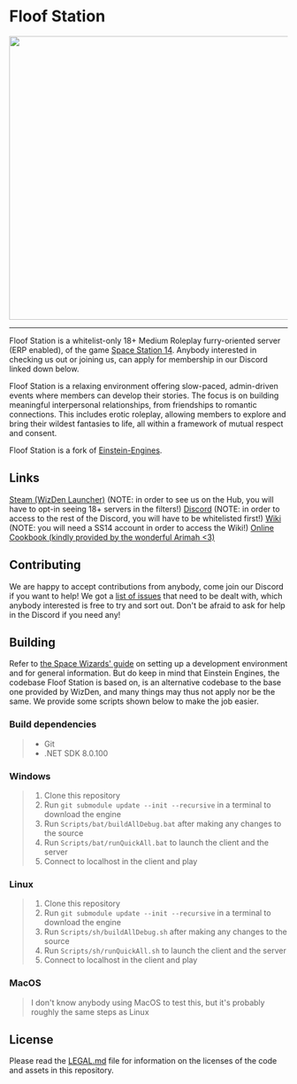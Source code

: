 # Floof Station

<p align="center"><img src="https://raw.githubusercontent.com/Fansana/floofstation1/master/Resources/Textures/Logo/flooflogo.png" width="512px" /></p>

---

Floof Station is a whitelist-only 18+ Medium Roleplay furry-oriented server (ERP enabled), of the game [Space Station 14](https://spacestation14.com/). Anybody interested in checking us out or joining us, can apply for membership in our Discord linked down below.

Floof Station is a relaxing environment offering slow-paced, admin-driven events where members can develop their stories. The focus is on building meaningful interpersonal relationships, from friendships to romantic connections. This includes erotic roleplay, allowing members to explore and bring their wildest fantasies to life, all within a framework of mutual respect and consent.

Floof Station is a fork of [Einstein-Engines](https://github.com/Simple-Station/Einstein-Engines).

## Links

[Steam (WizDen Launcher)](https://store.steampowered.com/app/1255460/Space_Station_14/) (NOTE: in order to see us on the Hub, you will have to opt-in seeing 18+ servers in the filters!)
[Discord](https://discord.com/invite/PT3kbcYzxe) (NOTE: in order to access to the rest of the Discord, you will have to be whitelisted first!)
[Wiki](https://wiki.floofstation.com/index.php/Main_Page) (NOTE: you will need a SS14 account in order to access the Wiki!)
[Online Cookbook (kindly provided by the wonderful Arimah <3)](https://heurl.in/ss14/recipes?fork=floof)


## Contributing

We are happy to accept contributions from anybody, come join our Discord if you want to help!
We got a [list of issues](https://github.com/Fansana/floofstation1/issues) that need to be dealt with, which anybody interested is free to try and sort out. Don't be afraid to ask for help in the Discord if you need any!

## Building

Refer to [the Space Wizards' guide](https://docs.spacestation14.com/en/general-development/setup/setting-up-a-development-environment.html) on setting up a development environment and for general information. But do keep in mind that Einstein Engines, the codebase Floof Station is based on, is an alternative codebase to the base one provided by WizDen, and many things may thus not apply nor be the same.
We provide some scripts shown below to make the job easier.

### Build dependencies

> - Git
> - .NET SDK 8.0.100


### Windows

> 1. Clone this repository
> 2. Run `git submodule update --init --recursive` in a terminal to download the engine
> 3. Run `Scripts/bat/buildAllDebug.bat` after making any changes to the source
> 4. Run `Scripts/bat/runQuickAll.bat` to launch the client and the server
> 5. Connect to localhost in the client and play

### Linux

> 1. Clone this repository
> 2. Run `git submodule update --init --recursive` in a terminal to download the engine
> 3. Run `Scripts/sh/buildAllDebug.sh` after making any changes to the source
> 4. Run `Scripts/sh/runQuickAll.sh` to launch the client and the server
> 5. Connect to localhost in the client and play

### MacOS

> I don't know anybody using MacOS to test this, but it's probably roughly the same steps as Linux

## License

Please read the [LEGAL.md](./LEGAL.md) file for information on the licenses of the code and assets in this repository.
